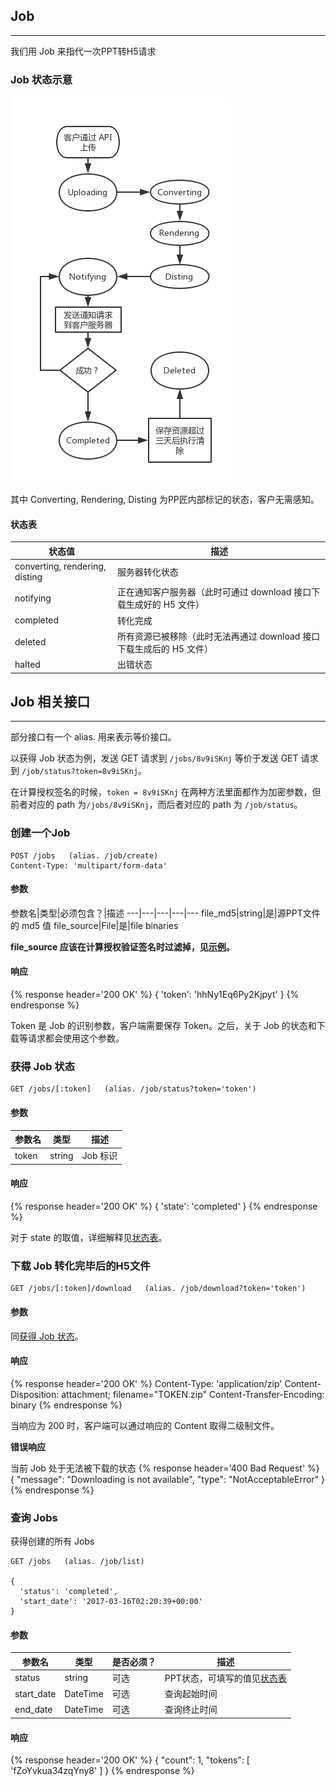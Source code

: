 ## Job
---
我们用 Job 来指代一次PPT转H5请求

### Job 状态示意

![chartflow.png](../static/chartflow.png)

其中 Converting, Rendering, Disting 为PP匠内部标记的状态，客户无需感知。

#### 状态表
状态值|描述
---|---
converting, rendering, disting| 服务器转化状态
notifying|正在通知客户服务器（此时可通过 download 接口下载生成好的 H5 文件）
completed|转化完成
deleted|所有资源已被移除（此时无法再通过 download 接口下载生成后的 H5 文件）
halted|出错状态

## Job 相关接口
---

部分接口有一个 alias. 用来表示等价接口。

以获得 Job 状态为例，发送 GET 请求到 `/jobs/8v9iSKnj` 等价于发送 GET 请求到 `/job/status?token=8v9iSKnj`。

在计算授权签名的时候，`token = 8v9iSKnj` 在两种方法里面都作为加密参数，但前者对应的 path 为`/jobs/8v9iSKnj`，而后者对应的 path 为 `/job/status`。

### 创建一个Job

```
POST /jobs   (alias. /job/create)
Content-Type: 'multipart/form-data'
```

#### 参数
参数名|类型|必须包含？|描述
---|---|---|---|---
file_md5|string|是|源PPT文件的 md5 值
file_source|File|是|file binaries

**file_source 应该在计算授权验证签名时过滤掉，见[示例](../signature.md#客户发送创建一个-job-的示例)。**

#### 响应
{% response header='200 OK' %}
{
  'token': 'hhNy1Eq6Py2Kjpyt'
}
{% endresponse %}

Token 是 Job 的识别参数，客户端需要保存 Token。之后，关于 Job 的状态和下载等请求都会使用这个参数。

### 获得 Job 状态

```
GET /jobs/[:token]   (alias. /job/status?token='token')
```
#### 参数
参数名|类型|描述
---|---|---
token|string|Job 标识

#### 响应
{% response header='200 OK' %}
{
  'state': 'completed'
}
{% endresponse %}

对于 state 的取值，详细解释见[状态表](#状态表)。

### 下载 Job 转化完毕后的H5文件

```
GET /jobs/[:token]/download   (alias. /job/download?token='token')
```
#### 参数
同[获得 Job 状态](#获得-job-状态)。

#### 响应
{% response header='200 OK' %}
Content-Type: 'application/zip'
Content-Disposition: attachment; filename="TOKEN.zip"
Content-Transfer-Encoding: binary
{% endresponse %}

当响应为 200 时，客户端可以通过响应的 Content 取得二级制文件。

__错误响应__

当前 Job 处于无法被下载的状态
{% response header='400 Bad Request' %}
{
  "message": "Downloading is not available",
  "type": "NotAcceptableError"
}
{% endresponse %}


### 查询 Jobs

获得创建的所有 Jobs

```
GET /jobs   (alias. /job/list)

{
  'status': 'completed',
  'start_date': '2017-03-16T02:20:39+00:00'
}
```
#### 参数
参数名|类型|是否必须？|描述
---|---|---|---
status|string|可选|PPT状态，可填写的值见[状态表](#状态表)
start_date|DateTime|可选|查询起始时间
end_date|DateTime|可选|查询终止时间

#### 响应
{% response header='200 OK' %}
{
  "count": 1,
  "tokens": [
    'fZoYvkua34zqYny8'
  ]
}
{% endresponse %}
